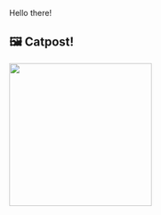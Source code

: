 Hello there!



## 🖼️ Catpost!

<sub>
    <img src="https://cdn2.thecatapi.com/images/9rm.png" height="256">
</sub>

